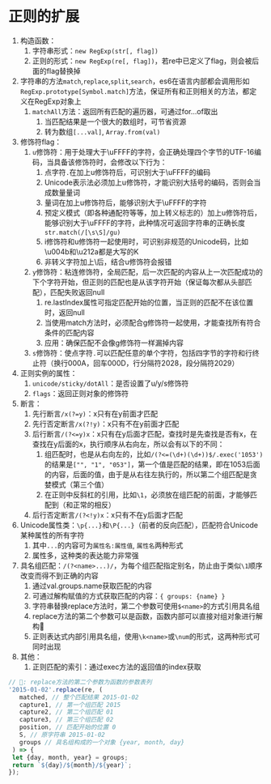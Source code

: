 # 正则的扩展

1. 构造函数：
   1. 字符串形式：`new RegExp(str[, flag])`
   2. 正则的形式：`new RegExp(re[, flag])`，若re中已定义了flag，则会被后面的flag替换掉
2. 字符串的方法`match`,`replace`,`split`,`search`，es6在语言内部都会调用形如`RegExp.prototype[Symbol.match]`方法，保证所有和正则相关的方法，都定义在RegExp对象上
   1. `matchAll`方法：返回所有匹配的遍历器，可通过for...of取出
      1. 当匹配结果是一个很大的数组时，可节省资源
      2. 转为数组`[...val]`, `Array.from(val)`
3. 修饰符flag：
   1. `u`修饰符：用于处理大于\uFFFF的字符，会正确处理四个字节的UTF-16编码，当具备该修饰符时，会修改以下行为：
      1. 点字符`.`在加上u修饰符后，可识别大于\uFFFF的编码
      2. Unicode表示法必须加上u修饰符，才能识别大括号的编码，否则会当成数量量词
      3. 量词在加上u修饰符后，能够识别大于\uFFFF的字符
      4. 预定义模式（即各种通配符等等，加上转义标志的）加上u修饰符后，能够识别大于\uFFFF的字符，此种情况可返回字符串的正确长度`str.match(/[\s\S]/gu)`
      5. i修饰符和u修饰符一起使用时，可识别非规范的Unicode码，比如\u004b和\u212a都是大写的K
      6. 非转义字符加上\后，结合u修饰符会报错
   2. `y`修饰符：粘连修饰符，全局匹配，后一次匹配的内容从上一次匹配成功的下个字符开始，但正则的匹配也是从该字符开始（保证每次都从头部匹配），匹配失败返回null
      1. re.lastIndex属性可指定匹配开始的位置，当正则的匹配不在该位置时，返回null
      2. 当使用match方法时，必须配合g修饰符一起使用，才能查找所有符合条件的匹配内容
      3. 应用：确保匹配不会像g修饰符一样漏掉内容
   3. `s`修饰符：使点字符`.`可以匹配任意的单个字符，包括四字节的字符和行终止符（换行000A，回车000D，行分隔符2028，段分隔符2029）
4. 正则实例的属性：
   1. `unicode/sticky/dotAll`：是否设置了u/y/s修饰符
   2. `flags`：返回正则对象的修饰符
5. 断言：
   1. 先行断言`/x(?=y)`：x只有在y前面才匹配
   2. 先行否定断言`/x(?!y)`：x只有不在y前面才匹配
   3. 后行断言`/(?<=y)x`：x只有在y后面才匹配，查找时是先查找是否有x，在查找在y后面的x，执行顺序从右向左，所以会有以下的不同：
      1. 组匹配时，也是从右向左的，比如`/(?<=(\d+)(\d+))$/.exec('1053')`的结果是`["", "1", "053"]`，第一个值是匹配的结果，即在1053后面的内容，后面的值，由于是从右往左执行的，所以第二个组匹配是贪婪模式（第三个值）
      2. 在正则中反斜杠的引用，比如`\1`，必须放在组匹配的前面，才能够匹配到（和正常的相反）
   4. 后行否定断言`/(?<!y)x`：x只有不在y后面才匹配
6. Unicode属性类：`\p{...}`和`\P{...}`（前者的反向匹配），匹配符合Unicode某种属性的所有字符
   1. 其中`...`的内容可为`属性名:属性值`, `属性名`两种形式
   2. 属性多，这种类的表达能力非常强
7. 具名组匹配：`/(?<name>...)/`，为每个组匹配指定别名，防止由于类似`\1`顺序改变而得不到正确的内容
   1. 通过val.groups.name获取匹配的内容
   2. 可通过解构赋值的方式获取匹配的内容：`{ groups: {name} }`
   3. 字符串替换replace方法时，第二个参数可使用`$<name>`的方式引用具名组
   4. replace方法的第二个参数可以是函数，函数内部可以直接对组对象进行解构🍊
   5. 正则表达式内部引用具名组，使用`\k<name>`或`\num`的形式，这两种形式可同时出现
8. 其他：
   1. 正则匹配的索引：通过exec方法的返回值的index获取

```javascript
// 🍊: replace方法的第二个参数为函数的参数表列
'2015-01-02'.replace(re, (
   matched, // 整个匹配结果 2015-01-02
   capture1, // 第一个组匹配 2015
   capture2, // 第二个组匹配 01
   capture3, // 第三个组匹配 02
   position, // 匹配开始的位置 0
   S, // 原字符串 2015-01-02
   groups // 具名组构成的一个对象 {year, month, day}
 ) => {
 let {day, month, year} = groups;
 return `${day}/${month}/${year}`;
});
```